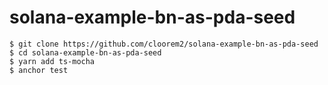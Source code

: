 # solana-example-bn-as-pda-seed

```
$ git clone https://github.com/cloorem2/solana-example-bn-as-pda-seed
$ cd solana-example-bn-as-pda-seed
$ yarn add ts-mocha
$ anchor test
```

